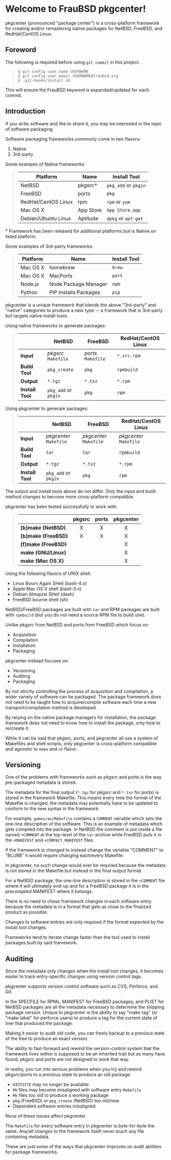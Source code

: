 [//]: # ($FrauBSD: README.md 2017-10-03 15:42:32 -0700 freebsdfrau $)

# Welcome to FrauBSD pkgcenter!

pkgcenter (pronounced "package center") is a cross-platform framework for
creating and/or remastering native packages for NetBSD, FreeBSD, and
RedHat/CentOS Linux.

## Foreword

The following is required before using `git commit` in this project.

> `$ git config user.name USERNAME`  
> `$ git config user.email USERNAME@fraubsd.org`  
> `$ .git-hooks/install.sh`

This will ensure the FrauBSD keyword is expanded/updated for each commit.

## Introduction

If you write software and like to share it, you may be interested in the topic
of software packaging.

Software packaging frameworks commonly come in two flavors:

 1. Native
 2. 3rd-party

Some exampes of Native frameworks:

> Platform            | Name      | Install Tool
> ------------------- | --------  | --------------------
> NetBSD              | pkgsrc\*  | `pkg_add` or `pkgin`
> FreeBSD             | ports     | `pkg`
> RedHat/CentOS Linux | rpm       | `rpm` or `yum`
> Mac OS X            | App Store | `App Store.app`
> Debian/Ubuntu Linux | Aptitude  | `dpkg` or `apt-get`

\* Framework has been released for additional platforms but is Native on listed
platform.

Some examples of 3rd-party frameworks:

> Platform   | Name                  | Install Tool
> ---------- | --------------------- | ------------
> Mac OS X   | homebrew              | `brew`
> Mac OS X   | MacPorts              | `port`
> Node.js    | Node Package Manager  | `npm`
> Python     | PIP Installs Packages | `pip`

pkgcenter is a unique framework that blends the above "3rd-party" and "native"
categories to produce a new type -- a framework that is 3rd-party but targets
native install tools.

Using native frameworks to generate packages:

> |                  | NetBSD               | FreeBSD            | RedHat/CentOS Linux
> | ---------------- | -------------------- | ------------------ | -------------------
> | **Input**        | _pkgsrc_ `Makefile`  | _ports_ `Makefile` | `*.src.rpm`
> | **Build Tool**   | `pkg_create`         | `pkg`              | `rpmbuild`
> | **Output**       | `*.tgz`              | `*.txz`            | `*.rpm`
> | **Install Tool** | `pkg_add` or `pkgin` | `pkg`              | `rpm`

Using pkgcenter to generate packages:

> |                  | NetBSD                 | FreeBSD                | RedHat/CentOS Linux
> | ---------------- | ---------------------- | ---------------------- | ------------------------------
> | **Input**        | _pkgcenter_ `Makefile` | _pkgcenter_ `Makefile` | _pkgcenter_ `Makefile`
> | **Build Tool**   | `tar`                  | `tar`                  | `rpmbuild`
> | **Output**       | `*.tgz`                | `*.txz`                | `*.rpm`
> | **Install Tool** | `pkg_add` or `pkgin`   | `pkg`                  | `rpm`

The output and install tools above do not differ. Only the input and build
method changes to become more cross-platform compatible.

pkgcenter has been tested successfully to work with:

> |                       | pkgsrc | ports | pkgcenter
> | --------------------- |:------:|:-----:|:---------:
> | **[b]make (NetBSD)**  | X      | X     | X
> | **[b]make (FreeBSD)** | X      | X     | X
> | **[f]make (FreeBSD)** |        |       | X
> | **make (GNU/Linux)**  |        |       | X
> | **make (Mac OS X)**   |        |       | X

Using the following flavors of UNIX shell:

 * Linux Bourn Again SHell (bash-4.x)
 * Apple Mac OS X shell (bash-3.x)
 * Debian Almquist SHell (dash)
 * FreeBSD bourne shell (sh)

NetBSD/FreeBSD packages are built with `tar` and RPM packages are built with
`rpmbuild` (but you do not need a source RPM file to build one).

Unlike pkgsrc from NetBSD and ports from FreeBSD which focus on:

 * Acquisition
 * Compilation
 * Installation
 * Packaging

pkgcenter instead focuses on:

 * Versioning
 * Auditing
 * Packaging

By not strictly controlling the process of acquisition and compilation, a wider
variety of software can be packaged. The package framework does not need to be
taught how to acquire/compile software each time a new transport/compilation
method is developed.

By relying on the native package managers for installation, the package
framework does not need to know how to install the package, only how to
re/create it.

While it can be said that pkgsrc, ports, and pkgcenter all use a system of
Makefiles and shell scripts, only pkgcenter is cross-platform compatible and
agnostic to `make` and `sh` flavor.

## Versioning

One of the problems with frameworks such as pkgsrc and ports is the way
pre-packaged metadata is stored.

The metadata for the final output (`*.tgz` for pkgsrc and `*.txz` for ports) is
stored in the framework Makefile. This means every time the format of the
Makefile is changed, the metadata may potentially have to be updated to conform
to the new syntax in the framework.

For example, `games/an/Makefile` contains a `COMMENT` variable which sets the
one-line description of the software. This is an example of metadata which gets
compiled into the package. In NetBSD the comment is put inside a file named
`+COMMENT` at the top-level of the `tar` archive while FreeBSD puts it in the
`+MANIFEST` and `+COMPACT_MANIFEST` files.

If the framework is changed to instead change the variable "COMMENT" to "BLURB"
it would require changing each/every Makefile.

In pkgcenter, no such change would ever be required because the metadata is not
stored in the Makefile but instead in the final output format.

For a NetBSD package, the one-line description is stored in the `+COMMENT` file
where it will ultimately end-up and for a FreeBSD package it is in the
precompiled MANIFEST where it belongs.

There is no need to chase framework changes in each software entry because the
metadata is in a format that gets as close to the finalized product as possible.

Changes to software entries are only required if the format expected by the
install tool changes.

Frameworks tend to iterate change faster than the tool used to install packages
built by said framework.

## Auditing

Since the metadata only changes when the install tool changes, it becomes
easier to track entry-specific changes using version control tags.

pkgcenter supports version control software such as CVS, Perforce, and Git.

In the SPECFILE for RPMs, MANIFEST for FreeBSD packages, and PLIST for NetBSD
packages are all the metadata necessary to determine the shipping package
version. Unique to pkgcenter is the ability to say "make tag" (or "make label"
for perforce users) to produce a tag for the current state of tree that
produced the package.

Making it easier to audit old code, you can freely backup to a previous state
of the tree to produce an exact version.

The ability to fast-forward and rewind the version-control system that the
framework lives within is supposed to be an inherited trait but as many have
found, pkgsrc and ports are not designed to work that way.

In reality, you run into serious problems when you try and rewind pkgsrc/ports
to a previous state to produce an old package:

 * `DISTSITE` may no longer be available
 * `Mk` files may become misaligned with software entry `Makefile`
 * `Mk` files too old to produce a working package
 * `pkg` (FreeBSD) or `pkg_create` (NetBSD) too old/new
 * Dependent software entries misaligned

None of these issues affect pkgcenter.

The `Makefile` for every software entry in pkgcenter is byte-for-byte the same.
Any/all changes to the framework itself never touch any file containing
metadata.

These are just some of the ways that pkgcenter improves on audit abilities for
package frameworks.

